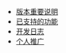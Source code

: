 - [版本重要说明](next-telegram/README.md)
- [已支持的功能](next-telegram/manual.md)
- [开发日志](next-telegram/log.md)
- [个人推广](next-telegram/ads.md)